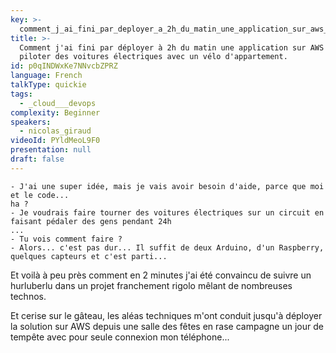 ```yaml
---
key: >-
  comment_j_ai_fini_par_deployer_a_2h_du_matin_une_application_sur_aws_pour_piloter_des_voitures_electriques_avec_un_velo_d_appartement_
title: >-
  Comment j'ai fini par déployer à 2h du matin une application sur AWS pour
  piloter des voitures électriques avec un vélo d'appartement.
id: p0qINDWxKe7NNvcbZPRZ
language: French
talkType: quickie
tags:
  - _cloud___devops
complexity: Beginner
speakers:
  - nicolas_giraud
videoId: PYldMeoL9F0
presentation: null
draft: false
---
```

```
- J'ai une super idée, mais je vais avoir besoin d'aide, parce que moi et le code...
ha ?
- Je voudrais faire tourner des voitures électriques sur un circuit en faisant pédaler des gens pendant 24h
...
- Tu vois comment faire ?
- Alors... c'est pas dur... Il suffit de deux Arduino, d'un Raspberry, quelques capteurs et c'est parti...
```

Et voilà à peu près comment en 2 minutes j'ai été convaincu de suivre un hurluberlu dans un projet franchement rigolo mêlant de nombreuses technos.

Et cerise sur le gâteau, les aléas techniques m'ont conduit jusqu'à déployer la solution sur AWS depuis une salle des fêtes en rase campagne un jour de tempête avec pour seule connexion mon téléphone...
